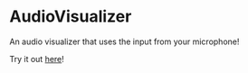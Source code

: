 # AudioVisualizer
An audio visualizer that uses the input from your microphone!

Try it out [here](https://codepen.io/HallowsYves/pen/eYjGpPg)!
